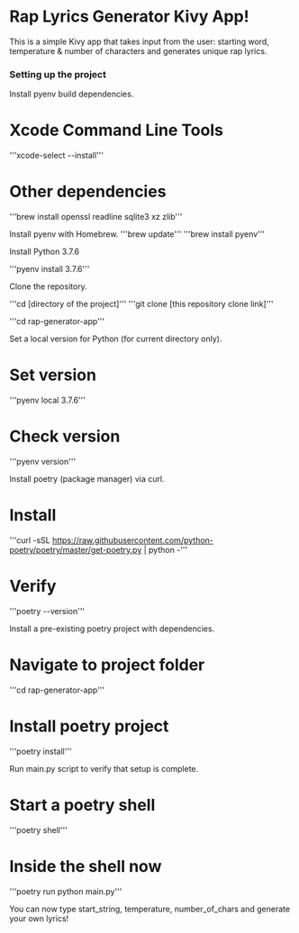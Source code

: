 # Rap Lyrics Generator Kivy App!

This is a simple Kivy app that takes input from the user: starting word, temperature & number of characters and generates unique rap lyrics.


### Setting up the project

Install pyenv build dependencies.

# Xcode Command Line Tools
'''xcode-select --install'''

# Other dependencies
'''brew install openssl readline sqlite3 xz zlib'''

Install pyenv with Homebrew.
'''brew update'''
'''brew install pyenv'''

Install Python 3.7.6

'''pyenv install 3.7.6'''

Clone the repository.

'''cd [directory of the project]'''
'''git clone [this repository clone link]'''

'''cd rap-generator-app'''

Set a local version for Python (for current directory only).

# Set version
'''pyenv local 3.7.6'''

# Check version
'''pyenv version'''

Install poetry (package manager) via curl.

# Install
'''curl -sSL https://raw.githubusercontent.com/python-poetry/poetry/master/get-poetry.py | python -'''

# Verify
'''poetry --version'''

Install a pre-existing poetry project with dependencies.

# Navigate to project folder
'''cd rap-generator-app'''

# Install poetry project
'''poetry install'''

Run main.py script to verify that setup is complete.

# Start a poetry shell
'''poetry shell'''

# Inside the shell now
'''poetry run python main.py'''

You can now type start_string, temperature, number_of_chars and generate your own lyrics!

